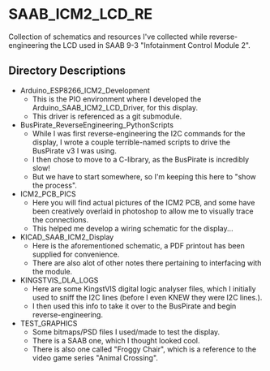 # SAAB_ICM2_LCD_RE
Collection of schematics and resources I've collected while reverse-engineering the LCD used in SAAB 9-3 "Infotainment Control Module 2".

## Directory Descriptions
- Arduino_ESP8266_ICM2_Development
    - This is the PIO environment where I developed the Arduino_SAAB_ICM2_LCD_Driver, for this display.
    - This driver is referenced as a git submodule.
- BusPirate_ReverseEngineering_PythonScripts
    - While I was first reverse-engineering the I2C commands for the display, I wrote a couple terrible-named scripts to drive the BusPirate v3 I was using.
    - I then chose to move to a C-library, as the BusPirate is incredibly slow!
    - But we have to start somewhere, so I'm keeping this here to "show the process".
- ICM2_PCB_PICS
    - Here you will find actual pictures of the ICM2 PCB, and some have been creatively overlaid in photoshop to allow me to visually trace the connections.
    - This helped me develop a wiring schematic for the display...
- KICAD_SAAB_ICM2_Display
    - Here is the aforementioned schematic, a PDF printout has been supplied for convenience.
    - There are also alot of other notes there pertaining to interfacing with the module.
- KINGSTVIS_DLA_LOGS
    - Here are some KingstVIS digital logic analyser files, which I initially used to sniff the I2C lines (before I even KNEW they were I2C lines.).
    - I then used this info to take it over to the BusPirate and begin reverse-engineering.
- TEST_GRAPHICS
    - Some bitmaps/PSD files I used/made to test the display. 
    - There is a SAAB one, which I thought looked cool.
    - There is also one called "Froggy Chair", which is a reference to the video game series "Animal Crossing".
